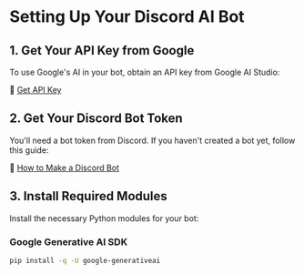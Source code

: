 # Setting Up Your Discord AI Bot

## 1. Get Your API Key from Google
To use Google's AI in your bot, obtain an API key from Google AI Studio:

🔗 [Get API Key](https://aistudio.google.com/app/apikey)

## 2. Get Your Discord Bot Token
You'll need a bot token from Discord. If you haven't created a bot yet, follow this guide:

🔗 [How to Make a Discord Bot](https://realpython.com/how-to-make-a-discord-bot-python/)

## 3. Install Required Modules
Install the necessary Python modules for your bot:

### Google Generative AI SDK
```sh
pip install -q -U google-generativeai
